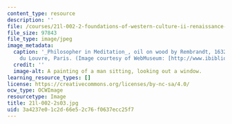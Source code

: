 ```yaml
---
content_type: resource
description: ''
file: /courses/21l-002-2-foundations-of-western-culture-ii-renaissance-to-modernity-spring-2003/3a4237e01c2d66e52c76f0637ecc25f7_21l-002-2s03.jpg
file_size: 97843
file_type: image/jpeg
image_metadata:
  caption: '_Philosopher in Meditation_, oil on wood by Rembrandt, 1632; in the Musee
    du Louvre, Paris. (Image courtesy of WebMuseum: [http://www.ibiblio.org/wm/](http://www.ibiblio.org/wm/).)'
  credit: ''
  image-alt: A painting of a man sitting, looking out a window.
learning_resource_types: []
license: https://creativecommons.org/licenses/by-nc-sa/4.0/
ocw_type: OCWImage
resourcetype: Image
title: 21l-002-2s03.jpg
uid: 3a4237e0-1c2d-66e5-2c76-f0637ecc25f7
---
```

